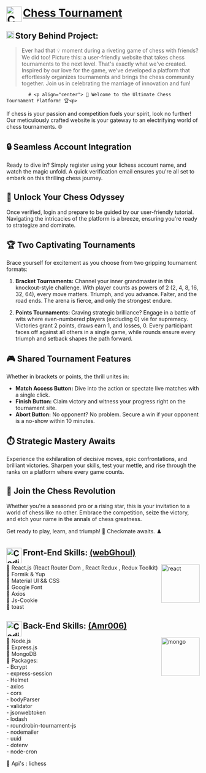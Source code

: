 
# <img align="left" alt="Coding" width="40" src="https://cdn-icons-png.flaticon.com/128/3083/3083603.png" alt="chess tournament"/> <a href="https://chess-tournament.onrender.com">Chess Tournament</a>


## <img align="left" alt="Coding" width="20" src="https://media0.giphy.com/media/3o85xvnSxCKJZaSYmI/giphy.webp?cid=ecf05e47fg31vxa0zgaovhivquofwybir90x72kgvb9iga47&ep=v1_gifs_search&rid=giphy.webp&ct=g" alt=""/>Story Behind Project:
>Ever had that 💡 moment during a riveting game of chess with friends? We did too! Picture this: a user-friendly website that takes chess tournaments to the next level. That's exactly what we've created. Inspired by our love for the game, we've developed a platform that effortlessly organizes tournaments and brings the chess community together. Join us in celebrating the marriage of innovation and fun!

            # <p align="center"> 🌟 Welcome to the Ultimate Chess Tournament Platform! 🏆<p>

If chess is your passion and competition fuels your spirit, look no further! Our meticulously crafted website is your gateway to an electrifying world of chess tournaments. 🌐

## 🔒 Seamless Account Integration
Ready to dive in? Simply register using your lichess account name, and watch the magic unfold. A quick verification email ensures you're all set to embark on this thrilling chess journey.

## 🔑 Unlock Your Chess Odyssey
Once verified, login and prepare to be guided by our user-friendly tutorial. Navigating the intricacies of the platform is a breeze, ensuring you're ready to strategize and dominate.

## 🏆 Two Captivating Tournaments
Brace yourself for excitement as you choose from two gripping tournament formats:

1. **Bracket Tournaments:** Channel your inner grandmaster in this knockout-style challenge. With player counts as powers of 2 (2, 4, 8, 16, 32, 64), every move matters. Triumph, and you advance. Falter, and the road ends. The arena is fierce, and only the strongest endure.

2. **Points Tournaments:** Craving strategic brilliance? Engage in a battle of wits where even-numbered players (excluding 0) vie for supremacy. Victories grant 2 points, draws earn 1, and losses, 0. Every participant faces off against all others in a single game, while rounds ensure every triumph and setback shapes the path forward.

## 🎮 Shared Tournament Features
Whether in brackets or points, the thrill unites in:

- **Match Access Button:** Dive into the action or spectate live matches with a single click.
- **Finish Button:** Claim victory and witness your progress right on the tournament site.
- **Abort Button:** No opponent? No problem. Secure a win if your opponent is a no-show within 10 minutes.

## ⏱️ Strategic Mastery Awaits
Experience the exhilaration of decisive moves, epic confrontations, and brilliant victories. Sharpen your skills, test your mettle, and rise through the ranks on a platform where every game counts.

## 🎉 Join the Chess Revolution
Whether you're a seasoned pro or a rising star, this is your invitation to a world of chess like no other. Embrace the competition, seize the victory, and etch your name in the annals of chess greatness.

Get ready to play, learn, and triumph! 👑 Checkmate awaits. ♟️



<h2><img align="left" alt="Coding" width="40" src="https://cdn-icons-png.flaticon.com/128/1126/1126012.png" alt="chess tournament"/>Front-End Skills: <a href="https://github.com/web-ghoul/">(webGhoul)</a></h2> 

<p>
  <img align="right" alt="react" width="100" src="https://media2.giphy.com/media/v1.Y2lkPTc5MGI3NjExODBqdzN5bzJna3A2N2pqZHA1OGR2dDl2ZXcyaWprMmYwaGJjZDk3MCZlcD12MV9pbnRlcm5hbF9naWZfYnlfaWQmY3Q9Zw/SvFocn0wNMx0iv2rYz/giphy.gif">
<p align="left">
  📌 React.js (React Router Dom , React Redux , Redux Toolkit) <br/>
  📌 Formik & Yup <br/>
  📌 Material UI && CSS <br/>
  📌 Google Font <br/>
  📌 Axios <br/> 
  📌 Js-Cookie <br/>
  📌 toast <br/>
</p>
</p>

<h2><img align="left" alt="Coding" width="40" src="https://cdn-icons-png.flaticon.com/128/5968/5968322.png" alt="chess tournament"/>Back-End Skills: <a href="https://github.com/amr006/">(Amr006)</a></h2>

<p>
  <img align="right" alt="mongo" width="100" src="https://media1.giphy.com/media/tAjb5pyCEBhEb8jWxC/200w.webp">
<p align="left">
📌 Node.js <br/>
📌 Express.js <br/>
📌 MongoDB <br/>
📌 Packages: <br/>
  - Bcrypt  <br/>
  - express-session <br/>
  - Helmet <br/>
  - axios  <br/>
  - cors <br/>
  - bodyParser <br/>
  - validator <br/>
  - jsonwebtoken <br/>
  - lodash  <br/>
  - roundrobin-tournament-js <br/>
  - nodemailer  <br/>
  - uuid   <br/>
  - dotenv <br/>
  - node-cron <br />

📌 Api's : lichess 
</p>
</p>


